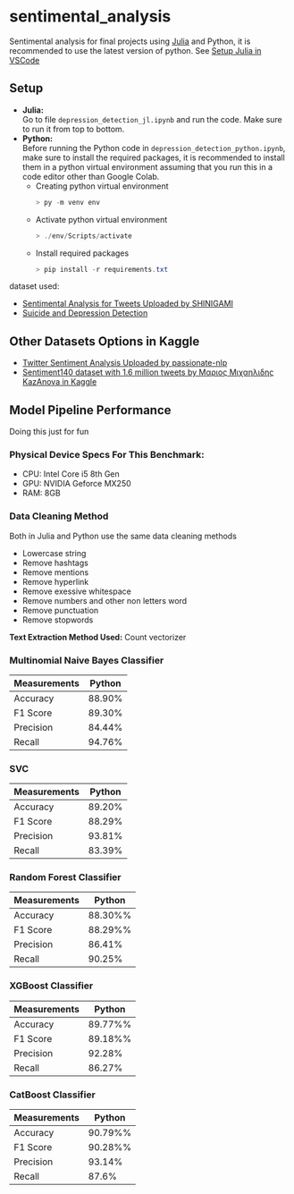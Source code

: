 # sentimental_analysis
Sentimental analysis for final projects using [Julia](https://julialang.org) and Python, it is recommended to use the latest version of python. See [Setup Julia in VSCode](https://code.visualstudio.com/docs/languages/julia)

## Setup
- **Julia:**  
    Go to file `depression_detection_jl.ipynb` and run the code. Make sure to run it from top to bottom.
- **Python:**  
    Before running the Python code in `depression_detection_python.ipynb`, make sure to install the required packages, it is 
    recommended to install them in a python virtual environment assuming that you run this in a code editor other than Google Colab.  
    - Creating python virtual environment 
        ```powershell
        > py -m venv env
        ```
    - Activate python virtual environment
        ```powershell
        > ./env/Scripts/activate
        ```
    - Install required packages
        ```powershell
        > pip install -r requirements.txt
        ```
dataset used: 
- [Sentimental Analysis for Tweets Uploaded by SHINIGAMI](https://www.kaggle.com/datasets/gargmanas/sentimental-analysis-for-tweets)
- [Suicide and Depression Detection](https://www.kaggle.com/datasets/nikhileswarkomati/suicide-watch)


## Other Datasets Options in Kaggle
- [Twitter Sentiment Analysis Uploaded by passionate-nlp](https://www.kaggle.com/datasets/jp797498e/twitter-entity-sentiment-analysis)
- [Sentiment140 dataset with 1.6 million tweets by Μαριος Μιχαηλιδης KazAnova in Kaggle](https://www.kaggle.com/datasets/kazanova/sentiment140/code?datasetId=2477&searchQuery=SVM)

## Model Pipeline Performance
Doing this just for fun
### **Physical Device Specs For This Benchmark:**
- CPU: Intel Core i5 8th Gen
- GPU: NVIDIA Geforce MX250
- RAM: 8GB

### **Data Cleaning Method**
Both in Julia and Python use the same data cleaning methods
- Lowercase string
- Remove hashtags
- Remove mentions
- Remove hyperlink
- Remove exessive whitespace
- Remove numbers and other non letters word
- Remove punctuation
- Remove stopwords

**Text Extraction Method Used:** Count vectorizer

### **Multinomial Naive Bayes Classifier**
| Measurements | Python |
|--------------|-------|
| Accuracy | 88.90% |
| F1 Score | 89.30% |
| Precision | 84.44% |
| Recall | 94.76% |

### **SVC**
| Measurements | Python |
|--------------|--------|
| Accuracy | 89.20% |
| F1 Score | 88.29% |
| Precision | 93.81% |
| Recall | 83.39% |

### **Random Forest Classifier**
| Measurements  | Python |
|--------------|-------|
| Accuracy | 88.30%% |
| F1 Score | 88.29%% |
| Precision  | 86.41% |
| Recall | 90.25% |

### **XGBoost Classifier**
| Measurements  | Python |
|--------------|-------|
| Accuracy | 89.77%% |
| F1 Score | 89.18%% |
| Precision  | 92.28% |
| Recall | 86.27% |

### **CatBoost Classifier**
| Measurements  | Python |
|--------------|-------|
| Accuracy | 90.79%% |
| F1 Score | 90.28%% |
| Precision  | 93.14% |
| Recall | 87.6% |
